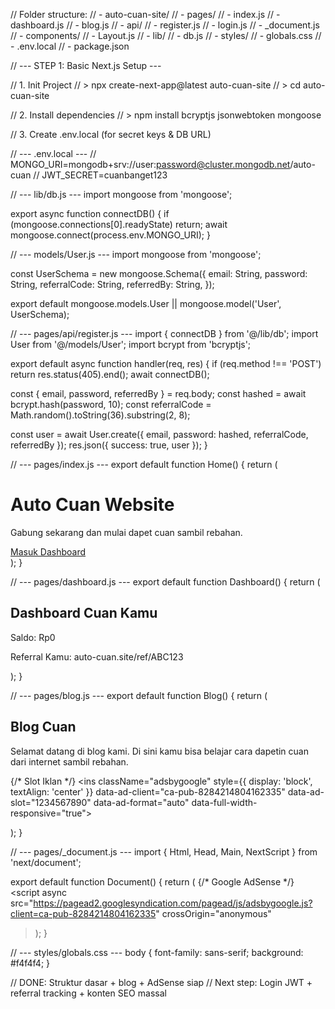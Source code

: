 // Folder structure: // - auto-cuan-site/ //   - pages/ //     - index.js //     - dashboard.js //     - blog.js //     - api/ //       - register.js //       - login.js //     - _document.js //   - components/ //     - Layout.js //   - lib/ //     - db.js //   - styles/ //     - globals.css //   - .env.local //   - package.json

// --- STEP 1: Basic Next.js Setup ---

// 1. Init Project // > npx create-next-app@latest auto-cuan-site // > cd auto-cuan-site

// 2. Install dependencies // > npm install bcryptjs jsonwebtoken mongoose

// 3. Create .env.local (for secret keys & DB URL)

// --- .env.local --- // MONGO_URI=mongodb+srv://user:password@cluster.mongodb.net/auto-cuan // JWT_SECRET=cuanbanget123

// --- lib/db.js --- import mongoose from 'mongoose';

export async function connectDB() { if (mongoose.connections[0].readyState) return; await mongoose.connect(process.env.MONGO_URI); }

// --- models/User.js --- import mongoose from 'mongoose';

const UserSchema = new mongoose.Schema({ email: String, password: String, referralCode: String, referredBy: String, });

export default mongoose.models.User || mongoose.model('User', UserSchema);

// --- pages/api/register.js --- import { connectDB } from '@/lib/db'; import User from '@/models/User'; import bcrypt from 'bcryptjs';

export default async function handler(req, res) { if (req.method !== 'POST') return res.status(405).end(); await connectDB();

const { email, password, referredBy } = req.body; const hashed = await bcrypt.hash(password, 10); const referralCode = Math.random().toString(36).substring(2, 8);

const user = await User.create({ email, password: hashed, referralCode, referredBy }); res.json({ success: true, user }); }

// --- pages/index.js --- export default function Home() { return ( <div className="p-10"> <h1 className="text-3xl font-bold">Auto Cuan Website</h1> <p>Gabung sekarang dan mulai dapet cuan sambil rebahan.</p> <a href="/dashboard" className="text-blue-600 underline">Masuk Dashboard</a> </div> ); }

// --- pages/dashboard.js --- export default function Dashboard() { return ( <div className="p-10"> <h2 className="text-xl">Dashboard Cuan Kamu</h2> <p>Saldo: Rp0</p> <p>Referral Kamu: auto-cuan.site/ref/ABC123</p> </div> ); }

// --- pages/blog.js --- export default function Blog() { return ( <div className="p-10"> <h2 className="text-2xl font-semibold">Blog Cuan</h2> <p>Selamat datang di blog kami. Di sini kamu bisa belajar cara dapetin cuan dari internet sambil rebahan.</p>

{/* Slot Iklan */}
  <ins className="adsbygoogle"
    style={{ display: 'block', textAlign: 'center' }}
    data-ad-client="ca-pub-8284214804162335"
    data-ad-slot="1234567890"
    data-ad-format="auto"
    data-full-width-responsive="true"></ins>
  <script>(adsbygoogle = window.adsbygoogle || []).push({});</script>
</div>

); }

// --- pages/_document.js --- import { Html, Head, Main, NextScript } from 'next/document';

export default function Document() { return ( <Html> <Head> {/* Google AdSense */} <script
async
src="https://pagead2.googlesyndication.com/pagead/js/adsbygoogle.js?client=ca-pub-8284214804162335"
crossOrigin="anonymous"
></script> </Head> <body> <Main /> <NextScript /> </body> </Html> ); }

// --- styles/globals.css --- body { font-family: sans-serif; background: #f4f4f4; }

// DONE: Struktur dasar + blog + AdSense siap // Next step: Login JWT + referral tracking + konten SEO massal

